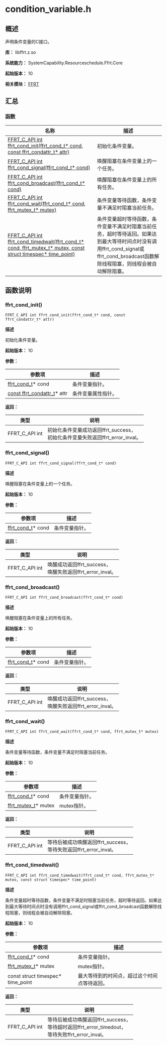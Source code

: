 # condition_variable.h

<!--Kit: Function Flow Runtime Kit-->
<!--Subsystem: Resourceschedule-->
<!--Owner: @chuchihtung; @yanleo-->
<!--SE: @geoffrey_guo; @huangyouzhong-->
<!--TSE: @lotsof; @sunxuhao-->

## 概述

声明条件变量的C接口。

**库：** libffrt.z.so

**系统能力：** SystemCapability.Resourceschedule.Ffrt.Core

**起始版本：** 10

**相关模块：** [FFRT](capi-ffrt.md)

## 汇总

### 函数

| 名称 | 描述 |
| -- | -- |
| [FFRT_C_API int ffrt_cond_init(ffrt_cond_t* cond, const ffrt_condattr_t* attr)](#ffrt_cond_init) | 初始化条件变量。 |
| [FFRT_C_API int ffrt_cond_signal(ffrt_cond_t* cond)](#ffrt_cond_signal) | 唤醒阻塞在条件变量上的一个任务。 |
| [FFRT_C_API int ffrt_cond_broadcast(ffrt_cond_t* cond)](#ffrt_cond_broadcast) | 唤醒阻塞在条件变量上的所有任务。 |
| [FFRT_C_API int ffrt_cond_wait(ffrt_cond_t* cond, ffrt_mutex_t* mutex)](#ffrt_cond_wait) | 条件变量等待函数，条件变量不满足时阻塞当前任务。 |
| [FFRT_C_API int ffrt_cond_timedwait(ffrt_cond_t* cond, ffrt_mutex_t* mutex, const struct timespec* time_point)](#ffrt_cond_timedwait) | 条件变量超时等待函数，条件变量不满足时阻塞当前任务，超时等待返回。如果达到最大等待时间点时没有调用ffrt_cond_signal或ffrt_cond_broadcast函数解除线程阻塞，则线程会被自动解除阻塞。 |

## 函数说明

### ffrt_cond_init()

```
FFRT_C_API int ffrt_cond_init(ffrt_cond_t* cond, const ffrt_condattr_t* attr)
```

**描述**

初始化条件变量。

**起始版本：** 10


**参数：**

| 参数项 | 描述 |
| -- | -- |
| [ffrt_cond_t](capi-ffrt-ffrt-cond-t.md)* cond | 条件变量指针。 |
| [const ffrt_condattr_t](capi-ffrt-ffrt-condattr-t.md)* attr | 条件变量属性指针。 |

**返回：**

| 类型 | 说明 |
| -- | -- |
| FFRT_C_API int | 初始化条件变量成功返回ffrt_success，<br>          初始化条件变量失败返回ffrt_error_inval。 |

### ffrt_cond_signal()

```
FFRT_C_API int ffrt_cond_signal(ffrt_cond_t* cond)
```

**描述**

唤醒阻塞在条件变量上的一个任务。

**起始版本：** 10


**参数：**

| 参数项 | 描述 |
| -- | -- |
| [ffrt_cond_t](capi-ffrt-ffrt-cond-t.md)* cond | 条件变量指针。 |

**返回：**

| 类型 | 说明 |
| -- | -- |
| FFRT_C_API int | 唤醒成功返回ffrt_success，<br>          唤醒失败返回ffrt_error_inval。 |

### ffrt_cond_broadcast()

```
FFRT_C_API int ffrt_cond_broadcast(ffrt_cond_t* cond)
```

**描述**

唤醒阻塞在条件变量上的所有任务。

**起始版本：** 10


**参数：**

| 参数项 | 描述 |
| -- | -- |
| [ffrt_cond_t](capi-ffrt-ffrt-cond-t.md)* cond | 条件变量指针。 |

**返回：**

| 类型 | 说明 |
| -- | -- |
| FFRT_C_API int | 唤醒成功返回ffrt_success，<br>          唤醒失败返回ffrt_error_inval。 |

### ffrt_cond_wait()

```
FFRT_C_API int ffrt_cond_wait(ffrt_cond_t* cond, ffrt_mutex_t* mutex)
```

**描述**

条件变量等待函数，条件变量不满足时阻塞当前任务。

**起始版本：** 10


**参数：**

| 参数项 | 描述 |
| -- | -- |
| [ffrt_cond_t](capi-ffrt-ffrt-cond-t.md)* cond | 条件变量指针。 |
| [ffrt_mutex_t](capi-ffrt-ffrt-mutex-t.md)* mutex | mutex指针。 |

**返回：**

| 类型 | 说明 |
| -- | -- |
| FFRT_C_API int | 等待后被成功唤醒返回ffrt_success，<br>          等待失败返回ffrt_error_inval。 |

### ffrt_cond_timedwait()

```
FFRT_C_API int ffrt_cond_timedwait(ffrt_cond_t* cond, ffrt_mutex_t* mutex, const struct timespec* time_point)
```

**描述**

条件变量超时等待函数，条件变量不满足时阻塞当前任务，超时等待返回。如果达到最大等待时间点时没有调用ffrt_cond_signal或ffrt_cond_broadcast函数解除线程阻塞，则线程会被自动解除阻塞。

**起始版本：** 10


**参数：**

| 参数项 | 描述 |
| -- | -- |
| [ffrt_cond_t](capi-ffrt-ffrt-cond-t.md)* cond | 条件变量指针。 |
| [ffrt_mutex_t](capi-ffrt-ffrt-mutex-t.md)* mutex | mutex指针。 |
| const struct timespec* time_point | 最大等待到的时间点，超过这个时间点等待返回。 |

**返回：**

| 类型 | 说明 |
| -- | -- |
| FFRT_C_API int | 等待后被成功唤醒返回ffrt_success，<br>          等待超时返回ffrt_error_timedout，<br>          等待失败ffrt_error_inval。 |


